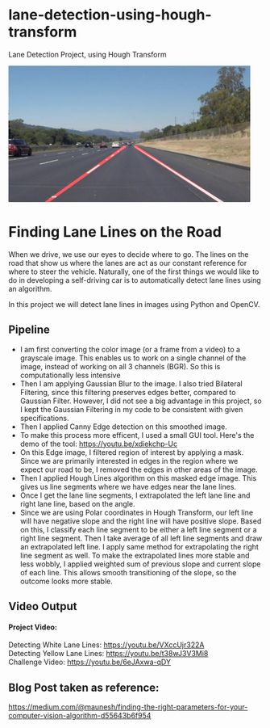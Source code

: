# lane-detection-using-hough-transform
Lane Detection Project, using Hough Transform

<img src="laneLines_thirdPass.jpg" width="480" alt="Combined Image" />

# Finding Lane Lines on the Road 

When we drive, we use our eyes to decide where to go.  The lines on the road that show us where the lanes are act as our constant reference for where to steer the vehicle.  Naturally, one of the first things we would like to do in developing a self-driving car is to automatically detect lane lines using an algorithm.

In this project we will detect lane lines in images using Python and OpenCV.  




## Pipeline

* I am first converting the color image (or a frame from a video) to a grayscale image. This enables us to work on a single channel of the image, instead of working on all 3 channels (BGR). So this is computationally less intensive
* Then I am applying Gaussian Blur to the image. I also tried Bilateral Filtering, since this filtering preserves edges better, compared to Gaussian Filter. However, I did not see a big advantage in this project, so I kept the Gaussian Filtering in my code to be consistent with given specifications.
* Then I applied Canny Edge detection on this smoothed image.
* To make this process more efficent, I used a small GUI tool. 
  Here's the demo of the tool: 
          https://youtu.be/xdiekchp-Uc
* On this Edge image, I filtered region of interest by applying a mask. Since we are primarily interested in edges in the region where we expect our road to be, I removed the edges in other areas of the image.
* Then I applied Hough Lines algorithm on this masked edge image. This gives us line segments where we have edges near the lane lines. 
* Once I get the lane line segments, I extrapolated the left lane line and right lane line, based on the angle.
* Since we are using Polar coordinates in Hough Transform, our left line will have negative slope and the right line will have positive slope. Based on this, I classify each line segment to be either a left line segment or a right line segment. Then I take average of all left line segments and draw an extrapolated left line. I apply same method for extrapolating the right line segment as well. To make the extrapolated lines more stable and less wobbly, I applied weighted sum of previous slope and current slope of each line. This allows smooth transitioning of the slope, so the outcome looks more stable.


## Video Output

#### Project Video:
Detecting White Lane Lines:  https://youtu.be/VXccUjr322A
<br />
Detecting Yellow Lane Lines:  https://youtu.be/t38wJ3V3Mi8
<br />
Challenge Video:  https://youtu.be/6eJAxwa-qDY
<br />


## Blog Post taken as reference:
https://medium.com/@maunesh/finding-the-right-parameters-for-your-computer-vision-algorithm-d55643b6f954


